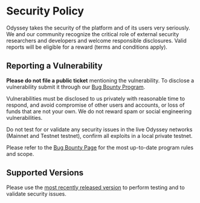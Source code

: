 # Security Policy

Odyssey takes the security of the platform and of its users very seriously. We and our community recognize the critical role of external security researchers and developers and welcome 
responsible disclosures. Valid reports will be eligible for a reward (terms and conditions apply).

## Reporting a Vulnerability

**Please do not file a public ticket** mentioning the vulnerability. To disclose a vulnerability submit it through our [Bug Bounty Program](https://hackenproof.com/odyssey).

Vulnerabilities must be disclosed to us privately with reasonable time to respond, and avoid compromise of other users and accounts, or loss of funds that are not your own. We do not reward spam or 
social engineering vulnerabilities. 

Do not test for or validate any security issues in the live Odyssey networks (Mainnet and Testnet testnet), confirm all exploits in a local private testnet.

Please refer to the [Bug Bounty Page](https://hackenproof.com/odyssey) for the most up-to-date program rules and scope.

## Supported Versions

Please use the [most recently released version](https://github.com/DioneProtocol/coreth/releases/latest) to perform testing and to validate security issues.

